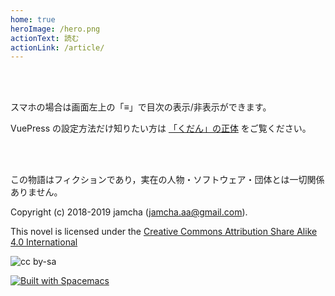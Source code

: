 ```yaml
---
home: true
heroImage: /hero.png
actionText: 読む
actionLink: /article/
---
```


<br>
<br>

スマホの場合は画面左上の「≡」で目次の表示/非表示ができます。

VuePress の設定方法だけ知りたい方は [「くだん」の正体](https://jamcha-aa.github.io/magit-meeting/article/04.html) をご覧ください。

<br>
<br>

この物語はフィクションであり，実在の人物・ソフトウェア・団体とは一切関係ありません。

Copyright (c) 2018-2019 jamcha (jamcha.aa@gmail.com).  

This novel is licensed under the [Creative Commons Attribution Share Alike 4.0 International](https://creativecommons.org/licenses/by-sa/4.0/deed)

![cc by-sa](https://i.creativecommons.org/l/by-sa/4.0/88x31.png)

[![Built with Spacemacs](https://cdn.rawgit.com/syl20bnr/spacemacs/442d025779da2f62fc86c2082703697714db6514/assets/spacemacs-badge.svg)](http://spacemacs.org)
